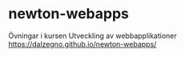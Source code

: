 # newton-webapps

Övningar i kursen Utveckling av webbapplikationer
<br>
https://dalzegno.github.io/newton-webapps/
